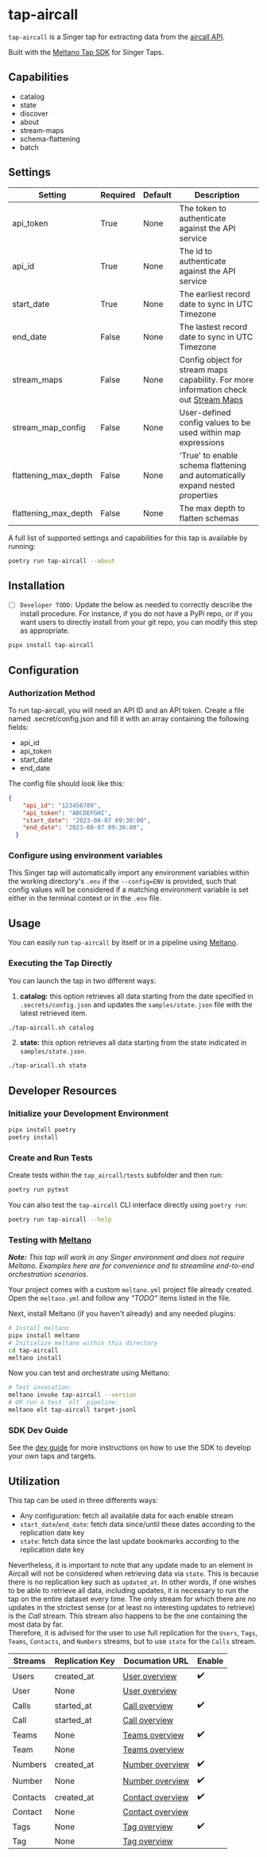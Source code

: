 # tap-aircall

`tap-aircall` is a Singer tap for extracting data from the [aircall API](https://developer.aircall.io/api-references/).

Built with the [Meltano Tap SDK](https://sdk.meltano.com) for Singer Taps.

## Capabilities 

- catalog
- state 
- discover 
- about 
- stream-maps
- schema-flattening
-  batch

## Settings

Setting | Required | Default | Description
--- | --- | --- | --- 
api_token | True | None | The token to authenticate against the API service
api_id | True | None | The id to authenticate against the API service
start_date | True | None | The earliest record date to sync in UTC Timezone
end_date | False | None | The lastest record date to sync in UTC Timezone
stream_maps | False | None | Config object for stream maps capability. For more information check out [Stream Maps](https://sdk.meltano.com/en/latest/stream_maps.html)
stream_map_config | False | None | User-defined config values to be used within map expressions
flattening_max_depth | False | None | 'True' to enable schema flattening and automatically expand nested properties
flattening_max_depth | False | None | The max depth to flatten schemas

A full list of supported settings and capabilities for this
tap is available by running:

```bash
poetry run tap-aircall --about
```

## Installation

- [ ] `Developer TODO:` Update the below as needed to correctly describe the install procedure. For instance, if you do not have a PyPi repo, or if you want users to directly install from your git repo, you can modify this step as appropriate.

```bash
pipx install tap-aircall
```

## Configuration

### Authorization Method

To run tap-aircall, you will need an API ID and an API token. Create a file named .secret/config.json and fill it with an array containing the following fields:

- api_id
- api_token
- start_date
- end_date

The config file should look like this:
```json
{
    "api_id": "123456789",
    "api_token": "ABCDEFGHI",
    "start_date": "2023-08-07 09:30:00",
    "end_date": "2023-08-07 09:30:00",
  }
```

### Configure using environment variables

This Singer tap will automatically import any environment variables within the working directory's
`.env` if the `--config=ENV` is provided, such that config values will be considered if a matching
environment variable is set either in the terminal context or in the `.env` file.

## Usage

You can easily run `tap-aircall` by itself or in a pipeline using [Meltano](https://meltano.com/).

### Executing the Tap Directly

You can launch the tap in two different ways:

1. **catalog:** this option retrieves all data starting from the date specified in `.secrets/config.json` and updates the `samples/state.json` file with the latest retrieved item.

```bash
./tap-aircall.sh catalog
```

2. **state:** this option retrieves all data starting from the state indicated in `samples/state.json`.


```bash
./tap-aricall.sh state
```

## Developer Resources

### Initialize your Development Environment

```bash
pipx install poetry
poetry install
```

### Create and Run Tests

Create tests within the `tap_aircall/tests` subfolder and
  then run:

```bash
poetry run pytest
```

You can also test the `tap-aircall` CLI interface directly using `poetry run`:

```bash
poetry run tap-aircall --help
```

### Testing with [Meltano](https://www.meltano.com)

_**Note:** This tap will work in any Singer environment and does not require Meltano.
Examples here are for convenience and to streamline end-to-end orchestration scenarios._

Your project comes with a custom `meltano.yml` project file already created. Open the `meltano.yml` and follow any _"TODO"_ items listed in
the file.

Next, install Meltano (if you haven't already) and any needed plugins:

```bash
# Install meltano
pipx install meltano
# Initialize meltano within this directory
cd tap-aircall
meltano install
```

Now you can test and orchestrate using Meltano:

```bash
# Test invocation:
meltano invoke tap-aircall --version
# OR run a test `elt` pipeline:
meltano elt tap-aircall target-jsonl
```

### SDK Dev Guide

See the [dev guide](https://sdk.meltano.com/en/latest/dev_guide.html) for more instructions on how to use the SDK to
develop your own taps and targets.

## Utilization 
This tap can be used in three differents ways: 
  * Any configuration: fetch all available data for each enable stream
  * `start_date`/`end_date`: fetch data since/until these dates according to the replication date key 
  * `state`: fetch data since the last update bookmarks according to the replication date key

Nevertheless, it is important to note that any update made to an element in Aircall will not be considered when retrieving data via `state`. This is because there is no replication key such as `updated_at`. In other words, if one wishes to be able to retrieve all data, including updates, it is necessary to run the tap on the entire dataset every time. The only stream for which there are no updates in the strictest sense (or at least no interesting updates to retrieve) is the *Call* stream. This stream also happens to be the one containing the most data by far.  
Therefore, it is advised for the user to use full replication for the `Users`, `Tags`, `Teams`, `Contacts`, and `Numbers` streams, but to use `state` for the `Calls` stream.

Streams | Replication Key | Documation URL | Enable
--- | --- | --- | ---
Users | created_at | [User overview](https://developer.aircall.io/api-references/#user-overview) | :heavy_check_mark:
User | None | [User overview](https://developer.aircall.io/api-references/#user-overview) |
Calls | started_at | [Call overview](https://developer.aircall.io/api-references/#call) | :heavy_check_mark:
Call | started_at | [Call overview](https://developer.aircall.io/api-references/#call) |
Teams | None | [Teams overview](https://developer.aircall.io/api-references/#team-overview) | :heavy_check_mark:
Team | None | [Teams overview](https://developer.aircall.io/api-references/#team-overview) |
Numbers | created_at | [Number overview](https://developer.aircall.io/api-references/#number-overview) | :heavy_check_mark:
Number | None | [Number overview](https://developer.aircall.io/api-references/#number-overview) | :heavy_check_mark:
Contacts | created_at | [Contact overview](https://developer.aircall.io/api-references/#contact-overview) | :heavy_check_mark:
Contact | None | [Contact overview](https://developer.aircall.io/api-references/#contact-overview) |
Tags | None | [Tag overview](https://developer.aircall.io/api-references/#tag-overview) | :heavy_check_mark:
Tag | None | [Tag overview](https://developer.aircall.io/api-references/#tag-overview) |